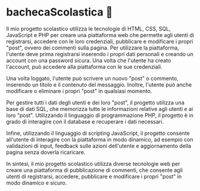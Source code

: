 # bachecaScolastica 🌿


Il mio progetto scolastico utilizza le tecnologie di HTML, CSS, SQL, JavaScript e PHP per creare una piattaforma web che permette agli utenti di registrarsi, accedere con le loro credenziali, pubblicare e modificare i propri "post", ovvero dei commenti sulla pagina.
Per utilizzare la piattaforma, l'utente deve prima registrarsi inserendo i propri dati personali e creando un account con una password sicura. Una volta che l'utente ha creato l'account, può accedere alla piattaforma con le sue credenziali.

Una volta loggato, l'utente può scrivere un nuovo "post" o commento, inserendo un titolo e il contenuto del messaggio. Inoltre, l'utente può anche modificare o eliminare i propri "post" in qualsiasi momento.

Per gestire tutti i dati degli utenti e dei loro "post", il progetto utilizza una base di dati SQL, che memorizza tutte le informazioni relative agli utenti e ai loro "post". Utilizzando il linguaggio di programmazione PHP, il progetto è in grado di interagire con il database e recuperare i dati necessari.

Infine, utilizzando il linguaggio di scripting JavaScript, il progetto consente all'utente di interagire con la piattaforma in modo dinamico, ad esempio con validazioni di input, feedback sulle azioni dell'utente e aggiornamento della pagina senza doverla ricaricare.

In sintesi, il mio progetto scolastico utilizza diverse tecnologie web per creare una piattaforma di pubblicazione di commenti, che consente agli utenti di registrarsi, accedere, pubblicare e modificare i propri "post" in modo dinamico e sicuro.
